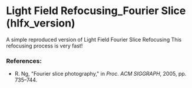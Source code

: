# Light Field Refocusing_Fourier Slice (hlfx_version)
A simple reproduced version of Light Field Fourier Slice Refocusing
This refocusing process is very fast!

### References:
* R. Ng, "Fourier slice photography," in *Proc. ACM SIGGRAPH*, 2005, pp. 735–744.
